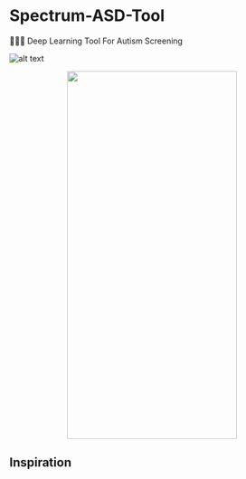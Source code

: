 # Spectrum-ASD-Tool
👩🏻‍⚕️ Deep Learning Tool For Autism Screening

![alt text]()

<p align="center">
<img src="https://raw.githubusercontent.com/alexlaurence/Spectrum-ASD-Tool/master/Screenshots/gui1.png" data-canonical-src="https://raw.githubusercontent.com/alexlaurence/Spectrum-ASD-Tool/master/Screenshots/gui1.png" width="300" height="650"/>
</p>

## Inspiration

